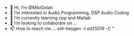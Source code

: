 - 👋 Hi, I’m @MikiGolan
- 👀 I’m interested in Audio Programming, DSP Audio Coding 
- 🌱 I’m currently learning cpp and Matlab 
- 💞️ I’m looking to collaborate on ...
- 📫 How to reach me ...
ssh-keygen -t ed25519 -C "
<!---
MikiGolan/MikiGolan is a ✨ special ✨ repository because its `README.md` (this file) appears on your GitHub profile.
You can click the Preview link to take a look at your changes.
--->

